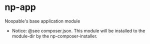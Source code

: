 np-app
======

Noopable's base application module


- Notice: @see composer.json. This module will be installed to the module-dir by the np-composer-installer. 